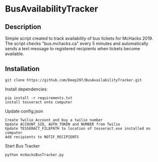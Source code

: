 # BusAvailabilityTracker

## Description
Simple script created to track availability of bus tickets for McHacks 2019. The script checks "bus.mchacks.ca" every 5 minutes and automatically sends a text message to registered recipients when tickets become available. 

## Installation
```
git clone https://github.com/Deep297/BusAvailabilityTracker.git
```

Install dependencies:

```
pip install -r requirements.txt
install tesseract onto computer
```

Update config.json
```
Create Twilio Account and buy a twilio number
Update ACCOUNT_SID, AUTH_TOKEN and NUMBER from Twilio
Update TESSERACT_FILEPATH to location of tesseract.exe installed on computer
Add recipients to NOTIF_RECIPIENTS
```

Start Bus Tracker
```
python mcHacksBusTracker.py
```

